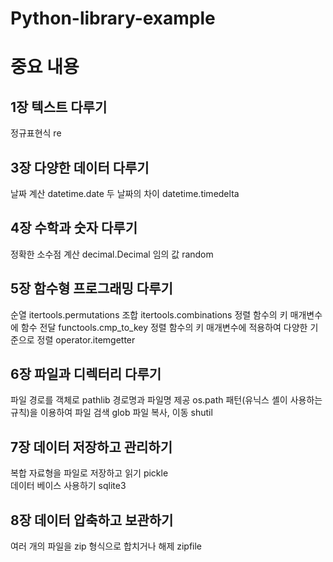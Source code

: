 # Python-library-example



# 중요 내용 

## 1장 텍스트 다루기

정규표현식 re 


## 3장 다양한 데이터 다루기

날짜 계산 datetime.date
두 날짜의 차이 datetime.timedelta


## 4장 수학과 숫자 다루기

정확한 소수점 계산 decimal.Decimal
임의 값 random

## 5장 함수형 프로그래밍 다루기

순열 itertools.permutations
조합 itertools.combinations
정렬 함수의 키 매개변수에 함수 전달 functools.cmp_to_key
정렬 함수의 키 매개변수에 적용하여 다양한 기준으로 정렬 operator.itemgetter


## 6장 파일과 디렉터리 다루기

파일 경로를 객체로 pathlib
경로명과 파일명 제공 os.path
패턴(유닉스 셸이 사용하는 규칙)을 이용하여 파일 검색 glob
파일 복사, 이동 shutil

## 7장 데이터 저장하고 관리하기   

복합 자료형을 파일로 저장하고 읽기 pickle  
데이터 베이스 사용하기 sqlite3  

## 8장 데이터 압축하고 보관하기

여러 개의 파일을 zip 형식으로 합치거나 해제 zipfile